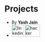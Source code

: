 # Projects
- By **Yash Jain**
- <a href="https://www.linkedin.com/in/yash-jain-80ba02196/"><img src="https://cdn-icons-png.flaticon.com/512/174/174857.png" alt="linkedin" width="40" height="40"></a> <a href="https://www.hackerrank.com/yashj133_yj"><img src="https://upload.wikimedia.org/wikipedia/commons/6/65/HackerRank_logo.png" alt="hacker rank" width="50" height="40"></a>

